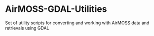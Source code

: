 AirMOSS-GDAL-Utilities
======================

Set of utility scripts for converting and working with AirMOSS data and retrievals using GDAL
